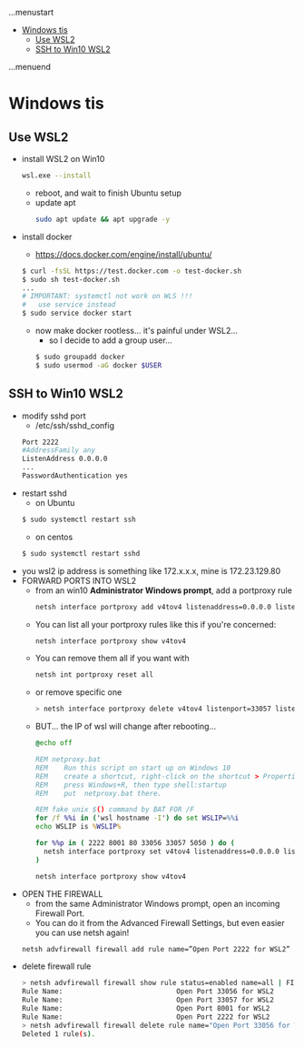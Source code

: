 ...menustart

- [Windows tis](#1e4f5759f3716323d239131f31dfac6d)
    - [Use WSL2](#c869ce86f93962ab5ce5ed38b89a408c)
    - [SSH to Win10 WSL2](#e623b8257a43fa5e9f6166407a2e3914)

...menuend


<h2 id="1e4f5759f3716323d239131f31dfac6d"></h2>


# Windows tis


<h2 id="c869ce86f93962ab5ce5ed38b89a408c"></h2>


## Use WSL2 

- install WSL2 on Win10
    ```bash
    wsl.exe --install
    ```
    - reboot, and wait to finish Ubuntu setup
    - update apt
        ```bash
        sudo apt update && apt upgrade -y 
        ```

- install docker
    - https://docs.docker.com/engine/install/ubuntu/
    ```bash
    $ curl -fsSL https://test.docker.com -o test-docker.sh
    $ sudo sh test-docker.sh
    ...
    # IMPORTANT: systemctl not work on WLS !!!
    #   use service instead
    $ sudo service docker start
    ```
    - now make docker rootless... it's painful under WSL2... 
        - so I decide to add a group user...
        ```bash
        $ sudo groupadd docker
        $ sudo usermod -aG docker $USER 
        ```


<h2 id="e623b8257a43fa5e9f6166407a2e3914"></h2>


## SSH to Win10 WSL2

- modify sshd port
    - /etc/ssh/sshd_config
    ```bash
    Port 2222
    #AddressFamily any
    ListenAddress 0.0.0.0
    ...
    PasswordAuthentication yes
    ```
- restart sshd
    - on Ubuntu
    ```bash
    $ sudo systemctl restart ssh
    ```
    - on centos
    ```bash
    $ sudo systemctl restart sshd
    ```
- you wsl2 ip address is something like 172.x.x.x, mine is 172.23.129.80
- FORWARD PORTS INTO WSL2
    - from an win10 **Administrator Windows prompt**, add a portproxy rule
        ```bash
        netsh interface portproxy add v4tov4 listenaddress=0.0.0.0 listenport=2222 connectaddress=172.23.129.80 connectport=2222
        ```
    - You can list all your portproxy rules like this if you're concerned:
        ```bash
        netsh interface portproxy show v4tov4 
        ```
    - You can remove them all if you want with
        ```bash
        netsh int portproxy reset all
        ```
    - or remove specific one
        ```bash
        > netsh interface portproxy delete v4tov4 listenport=33057 listenaddress=0.0.0.0
        ```
    - BUT... the IP of wsl will change after rebooting...
        ```bat
        @echo off

        REM netproxy.bat
        REM    Run this script on start up on Windows 10
        REM    create a shortcut, right-click on the shortcut > Properties > Advanced > Run as administrator. 
        REM    press Windows+R, then type shell:startup
        REM    put  netproxy.bat there.

        REM fake unix $() command by BAT FOR /F
        for /f %%i in ('wsl hostname -I') do set WSLIP=%%i
        echo WSLIP is %WSLIP%

        for %%p in ( 2222 8001 80 33056 33057 5050 ) do (
          netsh interface portproxy set v4tov4 listenaddress=0.0.0.0 listenport=%%p connectaddress=%WSLIP% connectport=%%p
        )

        netsh interface portproxy show v4tov4 
        ```
- OPEN THE FIREWALL
    - from the same Administrator Windows prompt, open an incoming Firewall Port. 
    - You can do it from the Advanced Firewall Settings, but even easier you can use netsh again!
    ```bash
    netsh advfirewall firewall add rule name=”Open Port 2222 for WSL2” dir=in action=allow protocol=TCP localport=2222
    ```
- delete firewall rule
    ```bash
    > netsh advfirewall firewall show rule status=enabled name=all | FIND /I "WSL"
    Rule Name:                            Open Port 33056 for WSL2
    Rule Name:                            Open Port 33057 for WSL2
    Rule Name:                            Open Port 8001 for WSL2
    Rule Name:                            Open Port 2222 for WSL2
    > netsh advfirewall firewall delete rule name="Open Port 33056 for WSL2"
    Deleted 1 rule(s).
    ```

